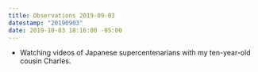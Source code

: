 ```yaml
---
title: Observations 2019-09-03
datestamp: "20190903"
date: 2019-10-03 18:16:00 -05:00
---
```


- Watching videos of Japanese supercentenarians with my ten-year-old cousin Charles.
